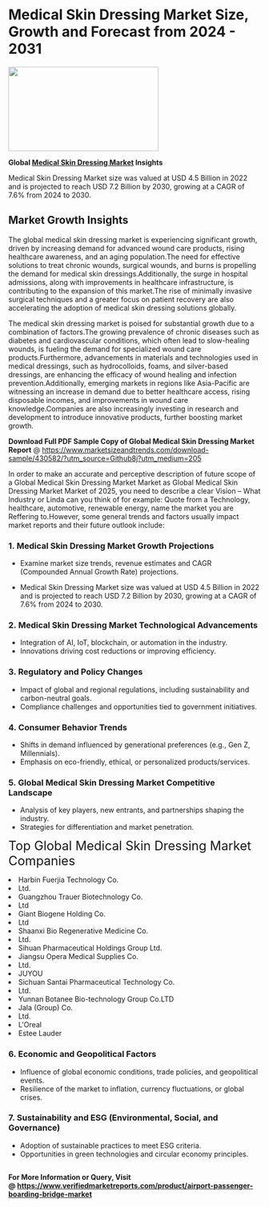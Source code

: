 <H1>Medical Skin Dressing Market Size, Growth and Forecast from 2024 - 2031</H1><img class="aligncenter size-medium wp-image-584254" src="https://thirdeyenews.in/wp-content/uploads/2024/09/Global-Market-Research-300x168.jpeg" alt="" width="300" height="168" /><p><strong>Global&nbsp;<a href="https://www.marketsizeandtrends.com/download-sample/430582/?utm_source=Github8j?utm_medium=205">Medical Skin Dressing Market</a> Insights</strong></p><p>Medical Skin Dressing Market size was valued at USD 4.5 Billion in 2022 and is projected to reach USD 7.2 Billion by 2030, growing at a CAGR of 7.6% from 2024 to 2030.</p><p><h2>Market Growth Insights</h2> <p>The global medical skin dressing market is experiencing significant growth, driven by increasing demand for advanced wound care products, rising healthcare awareness, and an aging population.The need for effective solutions to treat chronic wounds, surgical wounds, and burns is propelling the demand for medical skin dressings.Additionally, the surge in hospital admissions, along with improvements in healthcare infrastructure, is contributing to the expansion of this market.The rise of minimally invasive surgical techniques and a greater focus on patient recovery are also accelerating the adoption of medical skin dressing solutions globally.</p> <p>The medical skin dressing market is poised for substantial growth due to a combination of factors.The growing prevalence of chronic diseases such as diabetes and cardiovascular conditions, which often lead to slow-healing wounds, is fueling the demand for specialized wound care products.Furthermore, advancements in materials and technologies used in medical dressings, such as hydrocolloids, foams, and silver-based dressings, are enhancing the efficacy of wound healing and infection prevention.Additionally, emerging markets in regions like Asia-Pacific are witnessing an increase in demand due to better healthcare access, rising disposable incomes, and improvements in wound care knowledge.Companies are also increasingly investing in research and development to introduce innovative products, further boosting market growth.<p><span class=""><strong>Download Full PDF Sample Copy of Global Medical Skin Dressing Market Report</strong> @ <a href="https://www.marketsizeandtrends.com/download-sample/430582/?utm_source=Github8j?utm_medium=205" target="_blank">https://www.marketsizeandtrends.com/download-sample/430582/?utm_source=Github8j?utm_medium=205</a></span></p><p>In order to make an accurate and perceptive description of future scope of a Global&nbsp;Medical Skin Dressing Market Market as Global&nbsp;Medical Skin Dressing Market Market of 2025, you need to describe a clear Vision &ndash; What Industry or Linda can you think of for example: Quote from a Technology, healthcare, automotive, renewable energy, name the market you are Reffering to.However, some general trends and factors usually impact market reports and their future outlook include:</p><h3>1.&nbsp;<strong>Medical Skin Dressing Market Growth Projections</strong></h3><ul><li>Examine market size trends, revenue estimates and CAGR (Compounded Annual Growth Rate) projections.</li><li><p>Medical Skin Dressing Market size was valued at USD 4.5 Billion in 2022 and is projected to reach USD 7.2 Billion by 2030, growing at a CAGR of 7.6% from 2024 to 2030.</p></li></ul><h3>2.&nbsp;<strong>Medical Skin Dressing Market Technological Advancements</strong></h3><ul><li>Integration of AI, IoT, blockchain, or automation in the industry.</li><li>Innovations driving cost reductions or improving efficiency.</li></ul><h3>3.&nbsp;<strong>Regulatory and Policy Changes</strong></h3><ul><li>Impact of global and regional regulations, including sustainability and carbon-neutral goals.</li><li>Compliance challenges and opportunities tied to government initiatives.</li></ul><h3>4.&nbsp;<strong>Consumer Behavior Trends</strong></h3><ul><li>Shifts in demand influenced by generational preferences (e.g., Gen Z, Millennials).</li><li>Emphasis on eco-friendly, ethical, or personalized products/services.</li></ul><h3>5.&nbsp;<strong>Global Medical Skin Dressing Market Competitive Landscape</strong></h3><ul><li>Analysis of key players, new entrants, and partnerships shaping the industry.</li><li>Strategies for differentiation and market penetration.</li></ul><p data-pm-slice="1 1 []"><span style="color: inherit; font-family: inherit; font-size: 25px;">Top Global Medical Skin Dressing Market Companies</span></p><div class="" data-test-id=""><p><li>Harbin Fuerjia Technology Co.</li><li> Ltd.</li><li> Guangzhou Trauer Biotechnology Co.</li><li> Ltd</li><li> Giant Biogene Holding Co.</li><li> Ltd</li><li> Shaanxi Bio Regenerative Medicine Co.</li><li> Ltd.</li><li> Sihuan Pharmaceutical Holdings Group Ltd.</li><li> Jiangsu Opera Medical Supplies Co.</li><li> Ltd.</li><li> JUYOU</li><li> Sichuan Santai Pharmaceutical Technology Co.</li><li> Ltd.</li><li> Yunnan Botanee Bio-technology Group Co.LTD</li><li> Jala (Group) Co.</li><li> Ltd.</li><li> L'Oreal</li><li> Estee Lauder</li></p></div><h3>6.&nbsp;<strong>Economic and Geopolitical Factors</strong></h3><ul><li>Influence of global economic conditions, trade policies, and geopolitical events.</li><li>Resilience of the market to inflation, currency fluctuations, or global crises.</li></ul><h3>7.&nbsp;<strong>Sustainability and ESG (Environmental, Social, and Governance)</strong></h3><ul><li>Adoption of sustainable practices to meet ESG criteria.</li><li>Opportunities in green technologies and circular economy principles.</li></ul><h2><strong style="font-size: 14px;">For More Information or Query, Visit @&nbsp;</strong><a style="background-color: #ffffff; font-size: 14px;" href="https://www.marketsizeandtrends.com/report/medical-skin-dressing-market/" target="_blank">https://www.verifiedmarketreports.com/product/airport-passenger-boarding-bridge-market</a></h2>